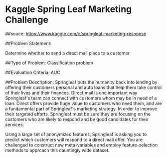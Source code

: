 # Kaggle Spring Leaf Marketing Challenge

##souce: 
https://www.kaggle.com/c/springleaf-marketing-response

##Problem Statement:

Determine whether to send a direct mail piece to a customer

##Type of Problem: 
Classification problem

##Evaluation Criteria: 
AUC

##Problem Description:
Springleaf puts the humanity back into lending by offering their customers personal and auto loans that help them take control of their lives and their finances. Direct mail is one important way Springleaf's team can connect with customers whom may be in need of a loan.
Direct offers provide huge value to customers who need them, and are a fundamental part of Springleaf's marketing strategy. In order to improve their targeted efforts, Springleaf must be sure they are focusing on the customers who are likely to respond and be good candidates for their services.

Using a large set of anonymized features, Springleaf is asking you to predict which customers will respond to a direct mail offer. You are challenged to construct new meta-variables and employ feature-selection methods to approach this dauntingly wide dataset.
